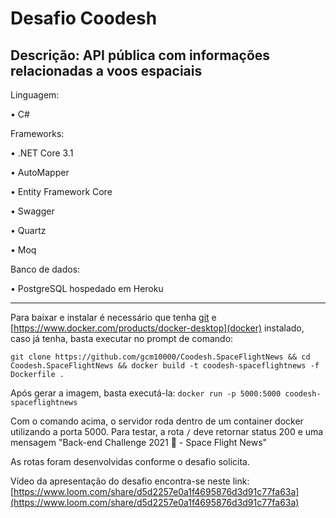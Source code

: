 # Desafio Coodesh
## Descrição: API pública com informações relacionadas a voos espaciais

Linguagem:

• C#

Frameworks:

• .NET Core 3.1

• AutoMapper

• Entity Framework Core

• Swagger

• Quartz

• Moq

Banco de dados:

• PostgreSQL hospedado em Heroku


****

Para baixar e instalar é necessário que tenha [git](https://git-scm.com/downloads) e [https://www.docker.com/products/docker-desktop](docker) instalado,
caso já tenha, basta executar no prompt de comando: 

`git clone https://github.com/gcm10000/Coodesh.SpaceFlightNews && cd Coodesh.SpaceFlightNews && docker build -t coodesh-spaceflightnews -f Dockerfile .`

Após gerar a imagem, basta executá-la:
`docker run -p 5000:5000 coodesh-spaceflightnews`

Com o comando acima, o servidor roda dentro de um container docker utilizando a porta 5000.
Para testar, a rota `/` deve retornar status 200 e uma mensagem "Back-end Challenge 2021 🏅 - Space Flight News"

As rotas foram desenvolvidas conforme o desafio solicita.

Vídeo da apresentação do desafio encontra-se neste link: [https://www.loom.com/share/d5d2257e0a1f4695876d3d91c77fa63a](https://www.loom.com/share/d5d2257e0a1f4695876d3d91c77fa63a)
